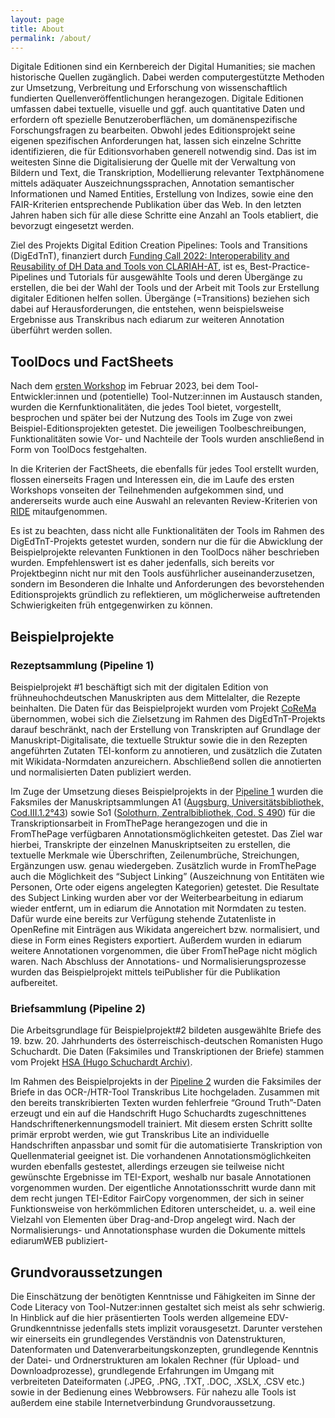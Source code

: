 ```yaml
---
layout: page
title: About
permalink: /about/
---
```


Digitale Editionen sind ein Kernbereich der Digital Humanities; sie machen historische Quellen zugänglich. Dabei werden computergestützte Methoden zur Umsetzung, Verbreitung und Erforschung von wissenschaftlich fundierten Quellenveröffentlichungen herangezogen. Digitale Editionen umfassen dabei textuelle, visuelle und ggf. auch quantitative Daten und erfordern oft spezielle Benutzeroberflächen, um domänenspezifische Forschungsfragen zu bearbeiten. Obwohl jedes Editionsprojekt seine eigenen spezifischen Anforderungen hat, lassen sich einzelne Schritte identifizieren, die für Editionsvorhaben generell notwendig sind. Das ist im weitesten Sinne die Digitalisierung der Quelle mit der Verwaltung von Bildern und Text, die Transkription, Modellierung relevanter Textphänomene mittels adäquater Auszeichnungssprachen, Annotation semantischer Informationen und Named Entities, Erstellung von Indizes, sowie eine den FAIR-Kriterien entsprechende Publikation über das Web. In den letzten Jahren haben sich für alle diese Schritte eine Anzahl an Tools etabliert, die bevorzugt eingesetzt werden.

Ziel des Projekts Digital Edition Creation Pipelines: Tools and Transitions (DigEdTnT), finanziert durch [Funding Call 2022: Interoperability and Reusability of DH Data and Tools von CLARIAH-AT](https://clariah.at/project-funding/), ist es, Best-Practice-Pipelines und Tutorials für ausgewählte Tools und deren Übergänge zu erstellen, die bei der Wahl der Tools und der Arbeit mit Tools zur Erstellung digitaler Editionen helfen sollen. Übergänge (=Transitions) beziehen sich dabei auf Herausforderungen, die entstehen, wenn beispielsweise Ergebnisse aus Transkribus nach ediarum zur weiteren Annotation überführt werden sollen.

## ToolDocs und FactSheets

Nach dem [ersten Workshop](https://digedtnt.github.io/workshop1/) im Februar 2023, bei dem Tool-Entwickler:innen und (potentielle) Tool-Nutzer:innen im Austausch standen, wurden die Kernfunktionalitäten, die jedes Tool bietet, vorgestellt, besprochen und später bei der Nutzung des Tools im Zuge von zwei Beispiel-Editionsprojekten getestet. Die jeweiligen Toolbeschreibungen, Funktionalitäten  sowie Vor- und Nachteile der Tools wurden anschließend in Form von ToolDocs festgehalten. 

In die Kriterien der FactSheets, die ebenfalls für jedes Tool erstellt wurden, flossen einerseits Fragen und Interessen ein, die im Laufe des ersten Workshops vonseiten der Teilnehmenden aufgekommen sind, und andererseits wurde auch eine Auswahl an relevanten Review-Kriterien von [RIDE](https://ride.i-d-e.de/reviewers/catalogue-criteria-for-reviewing-digital-editions-and-resources/) mitaufgenommen.

Es ist zu beachten, dass nicht alle Funktionalitäten der Tools im Rahmen des DigEdTnT-Projekts getestet wurden, sondern nur die für die Abwicklung der Beispielprojekte relevanten Funktionen in den ToolDocs näher beschrieben wurden. Empfehlenswert ist es daher jedenfalls, sich bereits vor Projektbeginn nicht nur mit den Tools ausführlicher auseinanderzusetzen, sondern im Besonderen die Inhalte und Anforderungen des bevorstehenden Editionsprojekts gründlich zu reflektieren, um möglicherweise auftretenden Schwierigkeiten früh entgegenwirken zu können. 


## Beispielprojekte


### Rezeptsammlung (Pipeline 1)

Beispielprojekt #1 beschäftigt sich mit der digitalen Edition von frühneuhochdeutschen Manuskripten aus dem Mittelalter, die Rezepte beinhalten. Die Daten für das Beispielprojekt wurden vom Projekt [CoReMa](https://gams.uni-graz.at/context:corema) übernommen, wobei sich die Zielsetzung im Rahmen des DigEdTnT-Projekts darauf beschränkt, nach der Erstellung von Transkripten auf Grundlage der Manuskript-Digitalisate, die textuelle Struktur sowie die in den Rezepten angeführten Zutaten TEI-konform zu annotieren, und zusätzlich die Zutaten mit Wikidata-Normdaten anzureichern. Abschließend sollen die annotierten und normalisierten Daten publiziert werden.

Im Zuge der Umsetzung dieses Beispielprojekts in der [Pipeline 1](https://github.com/DigEdTnT/digedtnt.github.io/tree/bb032626aee08b43c4b36da5476ae9ce0d63bb2a/data/pipelines/pipeline_1) wurden die Faksmiles der Manuskriptsammlungen A1 ([Augsburg, Universitätsbibliothek, Cod.III.1.2°43](https://gams.uni-graz.at/o:corema.a1#A1_002r)) sowie So1 ([Solothurn, Zentralbibliothek, Cod. S 490](https://gams.uni-graz.at/o:corema.so1)) für die Transkriptionsarbeit in FromThePage herangezogen und die in FromThePage verfügbaren Annotationsmöglichkeiten getestet. Das Ziel war hierbei, Transkripte der einzelnen Manuskriptseiten zu erstellen, die textuelle Merkmale wie Überschriften, Zeilenumbrüche, Streichungen, Ergänzungen usw. genau wiedergeben. Zusätzlich wurde in FromThePage auch die Möglichkeit des “Subject Linking” (Auszeichnung von Entitäten wie Personen, Orte oder eigens angelegten Kategorien) getestet. Die Resultate des Subject Linking wurden aber vor der Weiterbearbeitung in ediarum wieder entfernt, um in ediarum die Annotation mit Normdaten zu testen. Dafür wurde eine bereits zur Verfügung stehende Zutatenliste in OpenRefine mit Einträgen aus Wikidata angereichert bzw. normalisiert, und diese in Form eines Registers exportiert. Außerdem wurden in ediarum weitere Annotationen vorgenommen, die über FromThePage nicht möglich waren. Nach Abschluss der Annotations- und Normalisierungsprozesse wurden das Beispielprojekt mittels teiPublisher für die Publikation aufbereitet. 


### Briefsammlung (Pipeline 2)

Die Arbeitsgrundlage für Beispielprojekt#2 bildeten ausgewählte Briefe des 19. bzw. 20. Jahrhunderts des österreischisch-deutschen Romanisten Hugo Schuchardt. Die Daten (Faksimiles und Transkriptionen der Briefe) stammen vom Projekt [HSA (Hugo Schuchardt Archiv)](https://gams.uni-graz.at/context:hsa).

Im Rahmen des Beispielprojekts in der [Pipeline 2](https://github.com/DigEdTnT/digedtnt.github.io/tree/bb032626aee08b43c4b36da5476ae9ce0d63bb2a/data/pipelines/pipeline_2) wurden die Faksimiles der Briefe in das OCR-/HTR-Tool Transkribus Lite hochgeladen. Zusammen mit den bereits transkribierten Texten wurden fehlerfreie “Ground Truth”-Daten erzeugt und ein auf die Handschrift Hugo Schuchardts zugeschnittenes Handschriftenerkennungsmodell trainiert. Mit diesem ersten Schritt sollte primär erprobt werden, wie gut Transkribus Lite an individuelle Handschriften anpassbar und somit für die automatisierte Transkription von Quellenmaterial geeignet ist. Die vorhandenen Annotationsmöglichkeiten wurden ebenfalls gestestet, allerdings erzeugen sie teilweise nicht gewünschte Ergebnisse im TEI-Export, weshalb nur basale Annotationen vorgenommen wurden. Der eigentliche Annotationsschritt wurde dann mit dem recht jungen TEI-Editor FairCopy vorgenommen, der sich in seiner Funktionsweise von herkömmlichen Editoren unterscheidet, u. a. weil eine Vielzahl von Elementen über Drag-and-Drop angelegt wird. Nach der Normalisierungs- und Annotationsphase wurden die Dokumente mittels ediarumWEB publiziert-


## Grundvoraussetzungen

Die Einschätzung der benötigten Kenntnisse und Fähigkeiten im Sinne der Code Literacy von Tool-Nutzer:innen gestaltet sich meist als sehr schwierig. In Hinblick auf die hier präsentierten Tools werden allgemeine EDV-Grundkenntnisse jedenfalls stets implizit vorausgesetzt. Darunter verstehen wir einerseits ein grundlegendes Verständnis von Datenstrukturen, Datenformaten und Datenverarbeitungskonzepten, grundlegende Kenntnis der Datei- und Ordnerstrukturen am lokalen Rechner (für Upload- und Downloadprozesse), grundlegende Erfahrungen im Umgang mit verbreiteten Dateiformaten (.JPEG, .PNG, .TXT, .DOC, .XSLX, .CSV etc.) sowie in der Bedienung eines Webbrowsers. Für nahezu alle Tools ist außerdem eine stabile Internetverbindung Grundvoraussetzung. 


